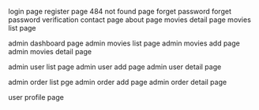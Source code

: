 login page
register page
484 not found page
forget password
forget password verification
contact page
about page
movies detail page
movies list page

admin dashboard page
admin movies list page
admin movies add page
admin movies detail page

admin user list page
admin user add page
admin user detail page

admin order list pge
admin order add page
admin order detail page

user profile page
